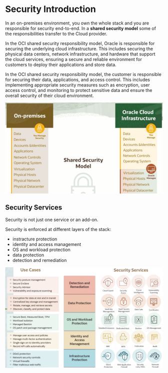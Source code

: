 # Security Introduction

In an on-premises environment, you own the whole stack and you are responsible for security end-to-end. In a **shared security model** some of the responsibilities transfer to the Cloud provider.

In the OCI shared security responsibility model, Oracle is responsible for securing the underlying cloud infrastructure. This includes securing the physical data centers, network infrastructure, and hardware that support the cloud services, ensuring a secure and reliable environment for customers to deploy their applications and store data.

 In the OCI shared security responsibility model, the customer is responsible for securing their data, applications, and access control. This includes implementing appropriate security measures such as encryption, user access control, and monitoring to protect sensitive data and ensure the overall security of their cloud environment.

![Shared Secuirty Model](../images/shared_security_model.png)

## Security Services

Security is not just one service or an add-on. 

Security is enforced at different layers of the stack:
- instracture protection
- identity and access management
- OS and workload protection
- data protection
- detection and remediation

![Security Services](../images/security_services.png)

